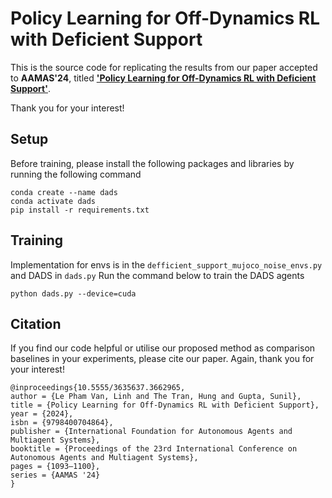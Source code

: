 # Policy Learning for Off-Dynamics RL with Deficient Support

This is the source code for replicating the results from our paper accepted to **AAMAS'24**, titled **['Policy Learning for Off-Dynamics RL with Deficient Support'](https://arxiv.org/abs/2402.10765)**.

Thank you for your interest!

## Setup
Before training, please install the following packages and libraries by running the following command
```
conda create --name dads
conda activate dads
pip install -r requirements.txt
```

## Training 
Implementation for envs is in the `defficient_support_mujoco_noise_envs.py` and DADS in `dads.py`
Run the command below to train the DADS agents
```
python dads.py --device=cuda
```

## Citation

If you find our code helpful or utilise our proposed method as comparison baselines in your experiments, please cite our paper. Again, thank you for your interest!
```
@inproceedings{10.5555/3635637.3662965,
author = {Le Pham Van, Linh and The Tran, Hung and Gupta, Sunil},
title = {Policy Learning for Off-Dynamics RL with Deficient Support},
year = {2024},
isbn = {9798400704864},
publisher = {International Foundation for Autonomous Agents and Multiagent Systems},
booktitle = {Proceedings of the 23rd International Conference on Autonomous Agents and Multiagent Systems},
pages = {1093–1100},
series = {AAMAS '24}
}
